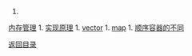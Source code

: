 1. 
[内存管理](mem.md)
1. 
[实现原理](shix.md)
1. 
[vector](vector.md)
1. 
[map](map.md)
1. 
[顺序容器的不同](diff.md)

[返回目录](../README.md)